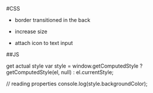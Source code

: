 #CSS

* border transitioned in the back

* increase size

* attach icon to text input

##JS

get actual style
var style = window.getComputedStyle ? getComputedStyle(el, null) : el.currentStyle;

// reading properties
console.log(style.backgroundColor);